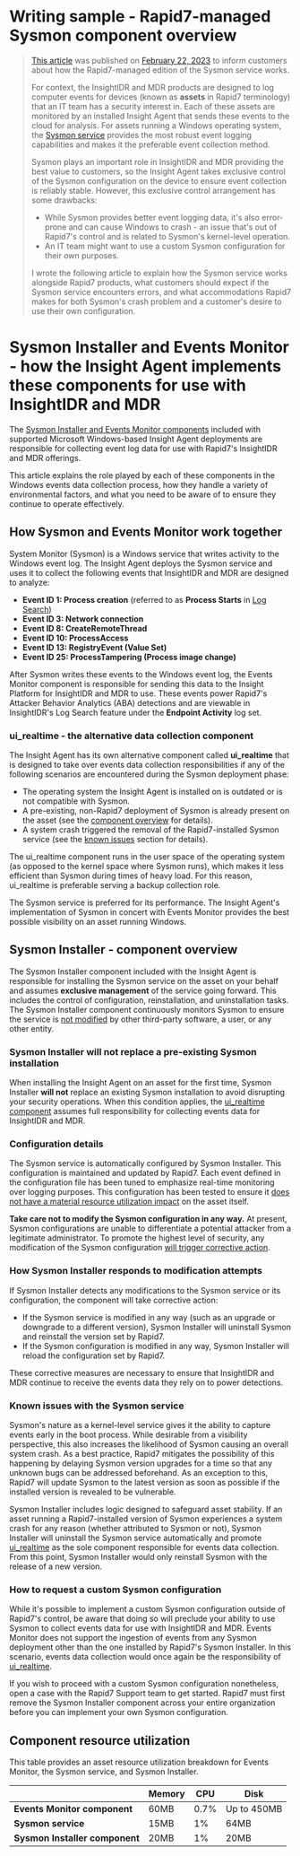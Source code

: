 # Writing sample - Rapid7-managed Sysmon component overview

> [This article](https://docs.rapid7.com/insight-agent/sysmon-installer-events-monitor-overview) was published on [February 22, 2023](https://docs.rapid7.com/release-notes/insightagent/20230222/) to inform customers about how the Rapid7-managed edition of the Sysmon service works.
>
> For context, the InsightIDR and MDR products are designed to log computer events for devices (known as **assets** in Rapid7 terminology) that an IT team has a security interest in. Each of these assets are monitored by an installed Insight Agent that sends these events to the cloud for analysis. For assets running a Windows operating system, the [Sysmon service](https://learn.microsoft.com/en-us/sysinternals/downloads/sysmon) provides the most robust event logging capabilities and makes it the preferable event collection method.
>
> Sysmon plays an important role in InsightIDR and MDR providing the best value to customers, so the Insight Agent takes exclusive control of the Sysmon configuration on the device to ensure event collection is reliably stable. However, this exclusive control arrangement has some drawbacks:
> 
> * While Sysmon provides better event logging data, it's also error-prone and can cause Windows to crash - an issue that's out of Rapid7's control and is related to Sysmon's kernel-level operation.
> * An IT team might want to use a custom Sysmon configuration for their own purposes.
>
> I wrote the following article to explain how the Sysmon service works alongside Rapid7 products, what customers should expect if the Sysmon service encounters errors, and what accommodations Rapid7 makes for both Sysmon's crash problem and a customer's desire to use their own configuration.

# Sysmon Installer and Events Monitor - how the Insight Agent implements these components for use with InsightIDR and MDR

The [Sysmon Installer and Events Monitor components](https://docs.rapid7.com/insight-agent/data-collected/) included with supported Microsoft Windows-based Insight Agent deployments are responsible for collecting event log data for use with Rapid7's InsightIDR and MDR offerings.

This article explains the role played by each of these components in the Windows events data collection process, how they handle a variety of environmental factors, and what you need to be aware of to ensure they continue to operate effectively.

## How Sysmon and Events Monitor work together

System Monitor (Sysmon) is a Windows service that writes activity to the Windows event log. The Insight Agent deploys the Sysmon service and uses it to collect the following events that InsightIDR and MDR are designed to analyze:

* **Event ID 1: Process creation** (referred to as **Process Starts** in [Log Search](https://docs.rapid7.com/insightidr/search-your-logs/))
* **Event ID 3: Network connection**
* **Event ID 8: CreateRemoteThread**
* **Event ID 10: ProcessAccess**
* **Event ID 13: RegistryEvent (Value Set)**
* **Event ID 25: ProcessTampering (Process image change)**

After Sysmon writes these events to the Windows event log, the Events Monitor component is responsible for sending this data to the Insight Platform for InsightIDR and MDR to use. These events power Rapid7's Attacker Behavior Analytics (ABA) detections and are viewable in InsightIDR's Log Search feature under the **Endpoint Activity** log set.

### ui_realtime - the alternative data collection component

The Insight Agent has its own alternative component called **ui_realtime** that is designed to take over events data collection responsibilities if any of the following scenarios are encountered during the Sysmon deployment phase:

* The operating system the Insight Agent is installed on is outdated or is not compatible with Sysmon.
* A pre-existing, non-Rapid7 deployment of Sysmon is already present on the asset (see the [component overview](#sysmon-installer---component-overview) for details).
* A system crash triggered the removal of the Rapid7-installed Sysmon service (see the [known issues](#known-issues-with-the-sysmon-service) section for details).

The ui_realtime component runs in the user space of the operating system (as opposed to the kernel space where Sysmon runs), which makes it less efficient than Sysmon during times of heavy load. For this reason, ui_realtime is preferable serving a backup collection role.

The Sysmon service is preferred for its performance. The Insight Agent's implementation of Sysmon in concert with Events Monitor provides the best possible visibility on an asset running Windows.

## Sysmon Installer - component overview

The Sysmon Installer component included with the Insight Agent is responsible for installing the Sysmon service on the asset on your behalf and assumes **exclusive management** of the service going forward. This includes the control of configuration, reinstallation, and uninstallation tasks. The Sysmon Installer component continuously monitors Sysmon to ensure the service is [not modified](#how-sysmon-installer-responds-to-modification-attempts) by other third-party software, a user, or any other entity.

### Sysmon Installer will not replace a pre-existing Sysmon installation

When installing the Insight Agent on an asset for the first time, Sysmon Installer **will not** replace an existing Sysmon installation to avoid disrupting your security operations. When this condition applies, the [ui_realtime component](#ui_realtime---the-alternative-data-collection-component) assumes full responsibility for collecting events data for InsightIDR and MDR.

### Configuration details

The Sysmon service is automatically configured by Sysmon Installer. This configuration is maintained and updated by Rapid7. Each event defined in the configuration file has been tuned to emphasize real-time monitoring over logging purposes. This configuration has been tested to ensure it [does not have a material resource utilization impact](#component-resource-utilization) on the asset itself.

**Take care not to modify the Sysmon configuration in any way.** At present, Sysmon configurations are unable to differentiate a potential attacker from a legitimate administrator. To promote the highest level of security, any modification of the Sysmon configuration [will trigger corrective action](#how-sysmon-installer-responds-to-modification-attempts).

### How Sysmon Installer responds to modification attempts

If Sysmon Installer detects any modifications to the Sysmon service or its configuration, the component will take corrective action:

* If the Sysmon service is modified in any way (such as an upgrade or downgrade to a different version), Sysmon Installer will uninstall Sysmon and reinstall the version set by Rapid7.
* If the Sysmon configuration is modified in any way, Sysmon Installer will reload the configuration set by Rapid7.

These corrective measures are necessary to ensure that InsightIDR and MDR continue to receive the events data they rely on to power detections.

### Known issues with the Sysmon service

Sysmon's nature as a kernel-level service gives it the ability to capture events early in the boot process. While desirable from a visibility perspective, this also increases the likelihood of Sysmon causing an overall system crash. As a best practice, Rapid7 mitigates the possibility of this happening by delaying Sysmon version upgrades for a time so that any unknown bugs can be addressed beforehand. As an exception to this, Rapid7 will update Sysmon to the latest version as soon as possible if the installed version is revealed to be vulnerable.

Sysmon Installer includes logic designed to safeguard asset stability. If an asset running a Rapid7-installed version of Sysmon experiences a system crash for any reason (whether attributed to Sysmon or not), Sysmon Installer will uninstall the Sysmon service automatically and promote [ui_realtime](#ui_realtime---the-alternative-data-collection-component) as the sole component responsible for events data collection. From this point, Sysmon Installer would only reinstall Sysmon with the release of a new version.

### How to request a custom Sysmon configuration

While it's possible to implement a custom Sysmon configuration outside of Rapid7's control, be aware that doing so will preclude your ability to use Sysmon to collect events data for use with InsightIDR and MDR. Events Monitor does not support the ingestion of events from any Sysmon deployment other than the one installed by Rapid7's Sysmon Installer. In this scenario, events data collection would once again be the responsibility of [ui_realtime](#ui_realtime---the-alternative-data-collection-component).

If you wish to proceed with a custom Sysmon configuration nonetheless, open a case with the Rapid7 Support team to get started. Rapid7 must first remove the Sysmon Installer component across your entire organization before you can implement your own Sysmon configuration.

## Component resource utilization

This table provides an asset resource utilization breakdown for Events Monitor, the Sysmon service, and Sysmon Installer.

| | Memory | CPU | Disk |
| --- | --- | --- | --- |
| **Events Monitor component** | 60MB | 0.7% | Up to 450MB |
| **Sysmon service** | 15MB | 1% | 64MB |
| **Sysmon Installer component** | 20MB | 1% | 20MB |
